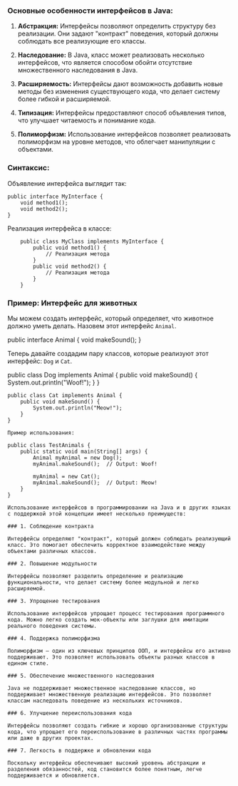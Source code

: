 ### Основные особенности интерфейсов в Java:

1. **Абстракция:** Интерфейсы позволяют определить структуру без реализации. Они задают "контракт" поведения, который должны соблюдать все реализующие его классы.

2. **Наследование:** В Java, класс может реализовать несколько интерфейсов, что является способом обойти отсутствие множественного наследования в Java.

3. **Расширяемость:** Интерфейсы дают возможность добавить новые методы без изменения существующего кода, что делает систему более гибкой и расширяемой.

4. **Типизация:** Интерфейсы предоставляют способ объявления типов, что улучшает читаемость и понимание кода.

5. **Полиморфизм:** Использование интерфейсов позволяет реализовать полиморфизм на уровне методов, что облегчает манипуляции с объектами.

### Синтаксис:

Объявление интерфейса выглядит так:

	public interface MyInterface {
	    void method1();
	    void method2();
	}

		
Реализация интерфейса в классе:

		public class MyClass implements MyInterface {
		    public void method1() {
		        // Реализация метода
		    }
		    public void method2() {
		        // Реализация метода
		    }
		}
		
### Пример: Интерфейс для животных
Мы можем создать интерфейс, который определяет, что животное должно уметь делать. Назовем этот интерфейс `Animal`.

public interface Animal {
	    void makeSound();
}
	

Теперь давайте создадим пару классов, которые реализуют этот интерфейс: `Dog` и `Cat`.

public class Dog implements Animal {
	  public void makeSound() {
	       System.out.println("Woof!");
	    }
	}

	public class Cat implements Animal {
	    public void makeSound() {
	        System.out.println("Meow!");
	    }
	}

	Пример использования:

	public class TestAnimals {
	    public static void main(String[] args) {
	        Animal myAnimal = new Dog();
	        myAnimal.makeSound();  // Output: Woof!

	        myAnimal = new Cat();
	        myAnimal.makeSound();  // Output: Meow!
	    }
	}
	
	Использование интерфейсов в программировании на Java и в других языках с поддержкой этой концепции имеет несколько преимуществ:

	### 1. Соблюдение контракта

	Интерфейсы определяют "контракт", который должен соблюдать реализующий класс. Это помогает обеспечить корректное взаимодействие между объектами различных классов.

	### 2. Повышение модульности

	Интерфейсы позволяют разделить определение и реализацию функциональности, что делает систему более модульной и легко расширяемой.

	### 3. Упрощение тестирования

	Использование интерфейсов упрощает процесс тестирования программного кода. Можно легко создать мок-объекты или заглушки для имитации реального поведения системы.

	### 4. Поддержка полиморфизма

	Полиморфизм — один из ключевых принципов ООП, и интерфейсы его активно поддерживают. Это позволяет использовать объекты разных классов в едином стиле.

	### 5. Обеспечение множественного наследования

	Java не поддерживает множественное наследование классов, но поддерживает множественную реализацию интерфейсов. Это позволяет классам наследовать поведение из нескольких источников.

	### 6. Улучшение переиспользования кода

	Интерфейсы позволяют создать гибкие и хорошо организованные структуры кода, что упрощает его переиспользование в различных частях программы или даже в других проектах.

	### 7. Легкость в поддержке и обновлении кода

	Поскольку интерфейсы обеспечивают высокий уровень абстракции и разделения обязанностей, код становится более понятным, легче поддерживается и обновляется.
	
	
		